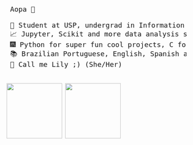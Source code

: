 <div align = 'center'>

  <pre align = 'left' style='font-size: 18px;'>
    Aopa 👋
    
    🌌 Student at USP, undergrad in Information Systems
    📈 Jupyter, Scikit and more data analysis stuff.
    🎆 Python for super fun cool projects, C for optimized projects, and Asm for a reason im still trying to find 
    📚 Brazilian Portuguese, English, Spanish and a bit of French
    🎀 Call me Lily ;) (She/Her)
  </pre>

  
  <div align = 'left'>  
    <pre>
    <img height="145px" src="https://github-readme-stats.vercel.app/api/top-langs/?username=Nubily44&layout=compact&theme=radical"/> <img height="145px" src="https://github-readme-stats.vercel.app/api?username=Nubily44&show_icons=true&theme=radical">
    </pre>
  </div>

</div>
